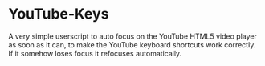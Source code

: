 # YouTube-Keys
A very simple userscript to auto focus on the YouTube HTML5 video player as soon as it can, to make the YouTube keyboard shortcuts work correctly. If it somehow loses focus it refocuses automatically.
